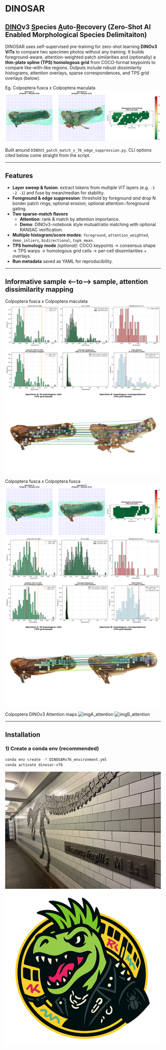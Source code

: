 # DINOSAR
## <ins>DINO</ins>v3 <ins>S</ins>pecies <ins>A</ins>uto-<ins>R</ins>ecovery (Zero-Shot AI Enabled Morphological Species Delimitaiton) 

DINOSAR uses self-supervised pre-training for zero-shot learning **DINOv3 ViTs** to compare two specimen photos without any training. It builds foreground-aware, attention-weighted patch similarities and (optionally) a **thin-plate spline (TPS) homologous grid** from COCO-format keypoints to compare like-with-like regions. Outputs include robust dissimilarity histograms, attention overlays, sparse correspondences, and TPS grid overlays (below).

Eg. Colpoptera fusca x Colpoptera maculata
![TPS grid overlay](output/tps_grid_overlay-align-stage-none.png)

Built around `DINOV3_patch_match_v_76_edge_suppression.py`. CLI options cited below come straight from the script.

---

## Features

- **Layer sweep & fusion**: extract tokens from multiple ViT layers (e.g. `-3 -2 -1`) and fuse by mean/median for stability. 
- **Foreground & edge suppression**: threshold by foreground *and* drop N border patch rings; optional erosion; optional attention∩foreground gating. 
- **Two sparse-match flavors**  
  - **Attention**: rank & match by attention importance.  
  - **Demo**: DINOv3-notebook style mutual/ratio matching with optional RANSAC verification. 
- **Multiple histogram/score modes**: `foreground`, `attention_weighted`, `demo_inliers`, `bidirectional`, `topk_mean`.
- **TPS homology mode** *(optional)*: COCO keypoints → consensus shape → TPS warps → homologous grid cells → per-cell dissimilarities + overlays. 
- **Run metadata** saved as YAML for reproducibility. 
---
## Informative sample <--to--> sample, attention dissimilarity mapping
Colpoptera fusca x Colpoptera maculata
![TPS dissim hist](output/tps_dissimilarity_histogram.png)
![TPS dissim hist balanced ](output/tps_dissimilarity_histogram_cov_balanced.png)
![TPS fusca maculata patch match](output/tps_homology_matches--align-stage-none.png)

Colpoptera fusca x Colpoptera fusca
![TPS grid overlay fuscax2](output/tps_grid_overlay_fuscax2.png)
![TPS dissim hist fuscax2](output/tps_dissimilarity_histogram_fuscax2.png)
![TPS dissim hist balanced fuscax2](output/tps_dissimilarity_histogram_cov_balanced_fuscax2.png)
![TPS fuscax2 patch match](output/tps_homology_matches_fuscax2.png)

Colpoptera DINOv3 Attention maps
![imgA_attention](logo/imgA_attention_layer11.png)
![imgB_attention](logo/imgB_attention_layer11.png)


---

## Installation

### 1) Create a conda env (recommended)

```bash
conda env create -f DINOSARv76_environment.yml
conda activate dinosar-v76
```



![Allosaurus](allosaurus_ubahn_naturkund.jpg)
![DINOSAR logo](DINOSAR_logo.png)

